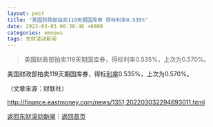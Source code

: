```yaml
---
layout: post
title: "美国财政部拍卖119天期国库券 得标利率0.535%"
date: 2022-03-03 00:38:46 +0800
categories: emnews
tags: 东财滚动新闻
---
```

> 美国财政部拍卖119天期国库券，得标利率0.535%，上次为0.570%。

<p>美国财政部拍卖119天期国库券，得标<span id="Info.344"><a href="http://data.eastmoney.com/cjsj/yhll.html" class="infokey">利率</a></span>0.535%，上次为0.570%。</p><p class="em_media">（文章来源：财联社）</p>

<http://finance.eastmoney.com/news/1351,202203032294693011.html>

[返回东财滚动新闻](//finews.withounder.com/emnews/)｜[返回首页](//finews.withounder.com/)